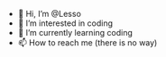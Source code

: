 - 👋 Hi, I’m @Lesso
- 👀 I’m interested in coding 
- 🌱 I’m currently learning coding 
- 📫 How to reach me (there is no way)

<!---
Lesso is a ✨ special ✨ repository because its `README.md` (this file) appears on your GitHub profile.
You can click the Preview link to take a look at your changes.
--->
